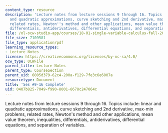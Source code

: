 ```yaml
---
content_type: resource
description: 'Lecture notes from lecture sessions 9 through 16. Topics include: linear
  and quadratic approximations, curve sketching and 2nd derivative, max-min problems,
  related rates, Newton''s method and other applications, mean value theorem, inequalities,
  differentials, antiderivatives, differential equations, and separation of variables.'
file: /ol-ocw-studio-app/courses/18-01-single-variable-calculus-fall-2006/0407b8257049f99080018678c247064c_lec9_16.pdf
file_size: 7109581
file_type: application/pdf
learning_resource_types:
- Lecture Notes
license: https://creativecommons.org/licenses/by-nc-sa/4.0/
ocw_type: OCWFile
parent_title: Lecture Notes
parent_type: CourseSection
parent_uid: 6005d379-62c4-200a-f129-7fe3c6e6007a
resourcetype: Document
title: 'Ses #9-16 Complete'
uid: 0407b825-7049-f990-8001-8678c247064c
---
```

Lecture notes from lecture sessions 9 through 16. Topics include: linear and quadratic approximations, curve sketching and 2nd derivative, max-min problems, related rates, Newton's method and other applications, mean value theorem, inequalities, differentials, antiderivatives, differential equations, and separation of variables.